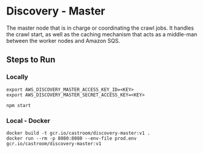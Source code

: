 # Discovery - Master
The master node that is in charge or coordinating the crawl jobs. It handles the crawl start, as well as the caching mechanism that acts as a middle-man between the worker nodes and Amazon SQS.

## Steps to Run 
### Locally
```
export AWS_DISCOVERY_MASTER_ACCESS_KEY_ID=<KEY>
export AWS_DISCOVERY_MASTER_SECRET_ACCESS_KEY=<KEY>

npm start
```

### Local - Docker
```
docker build -t gcr.io/castroom/discovery-master:v1 .
docker run --rm -p 8080:8080 --env-file prod.env gcr.io/castroom/discovery-master:v1
```